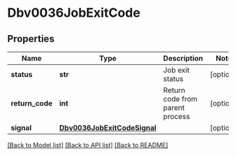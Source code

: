 # Dbv0036JobExitCode

## Properties
Name | Type | Description | Notes
------------ | ------------- | ------------- | -------------
**status** | **str** | Job exit status | [optional] 
**return_code** | **int** | Return code from parent process | [optional] 
**signal** | [**Dbv0036JobExitCodeSignal**](Dbv0036JobExitCodeSignal.md) |  | [optional] 

[[Back to Model list]](../README.md#documentation-for-models) [[Back to API list]](../README.md#documentation-for-api-endpoints) [[Back to README]](../README.md)


